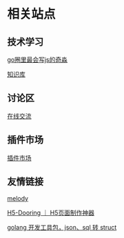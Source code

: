 # 相关站点

## 技术学习 
[go圈里最会写js的奇淼](https://space.bilibili.com/322210472) <Badge text="B站学习" type="warning"/>

[知识库](https://www.yuque.com/flipped-aurora/)



## 讨论区
[在线交流](https://support.qq.com/products/371961) <Badge text="官方社区" type="warning"/>


## 插件市场
[插件市场](https://plugin.gin-vue-admin.com/#/layout/plugin) <Badge text="测试版本" type="warning"/>

## 友情链接
[melody](https://github.com/flipped-aurora/melody)

[H5-Dooring ｜ H5页面制作神器](http://h5.dooring.cn/)

[golang 开发工具包，json、sql 转 struct](http://www.golangs.cn/)
